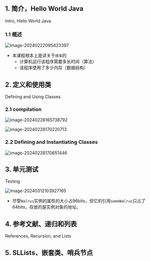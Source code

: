 ## 1. 简介，Hello World Java

Intro, Hello World Java

### 1.1 概述

![image-20240222095423397](https://gitee.com/chen-jiujia/typora-picgo/raw/master/img/202402220954593.png)

- 本课程根本上是讲关于`效率`的
  - 计算机运行该程序需要多长时间（算法）
  - 该程序使用了多少内存（数据结构）

## 2. 定义和使用类

Defining and Using Classes

### 2.1 compilation

![image-20240228165738792](https://gitee.com/chen-jiujia/typora-picgo/raw/master/img/202402281657967.png)

![image-20240228170220713](https://gitee.com/chen-jiujia/typora-picgo/raw/master/img/202402281702776.png)

### 2.2 **Defining and Instantiating Classes**

![image-20240228170651446](https://gitee.com/chen-jiujia/typora-picgo/raw/master/img/202402281706537.png)

## 3. 单元测试

Testing

![image-20240312103927165](https://gitee.com/chen-jiujia/typora-picgo/raw/master/img/202403121039412.png)

- 尽管`Walrus`实例的属性的大小占96bits，但它的引用`someWalrus`只占了64bits，存放的是实例对象的地址。

## 4. 参考文献、递归和列表

References, Recursion, and Lists

## 5. SLLists、嵌套类、哨兵节点

